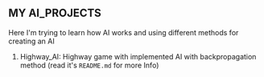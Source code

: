 MY AI_PROJECTS
-----
Here I'm trying to learn how AI works and using different methods for creating an AI  
1. Highway_AI: Highway game with implemented AI with backpropagation method (read it's `README.md` for more Info)  
